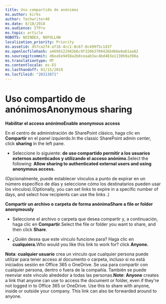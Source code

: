 ```yaml
---
title: Uso compartido de anónimos
ms.author: kirks
author: Techwriter40
ms.date: 9/18/2018
ms.audience: ITPro
ms.topic: article
ROBOTS: NOINDEX, NOFOLLOW
localization_priority: Priority
ms.assetid: d57ca274-af16-4cc1-8c67-8c499f5c1d37
ms.openlocfilehash: a4699122942b6c9f32063709426b4b6e8a61aa82
ms.sourcegitcommit: d6ea5e9458a2b8ceaab3ac4bd483e1130b9a398a
ms.translationtype: MT
ms.contentlocale: es-ES
ms.lasthandoff: 01/15/2019
ms.locfileid: "28313871"
---
```

# <a name="anonymous-sharing"></a><span data-ttu-id="c0e9a-102">Uso compartido de anónimos</span><span class="sxs-lookup"><span data-stu-id="c0e9a-102">Anonymous sharing</span></span>

 <span data-ttu-id="c0e9a-103">**Habilitar el acceso anónimo**</span><span class="sxs-lookup"><span data-stu-id="c0e9a-103">**Enable anonymous access**</span></span>
  
<span data-ttu-id="c0e9a-104">En el centro de administración de SharePoint clásico, haga clic en **Compartir** en el panel izquierdo.</span><span class="sxs-lookup"><span data-stu-id="c0e9a-104">In the classic SharePoint admin center, click **sharing** in the left pane.</span></span> 
  
- <span data-ttu-id="c0e9a-105">Seleccione lo siguiente: **de uso compartido permitir a los usuarios externos autenticados y utilizando el acceso anónimo.**</span><span class="sxs-lookup"><span data-stu-id="c0e9a-105">Select the following: **Allow sharing to authenticated external users and using anonymous access.**</span></span>
  
<span data-ttu-id="c0e9a-106">(Opcionalmente, puede establecer vínculos a punto de expirar en un número específico de días y seleccione cómo los destinatarios pueden usar los vínculos).</span><span class="sxs-lookup"><span data-stu-id="c0e9a-106">(Optionally, you can set links to expire in a specific number of days, and select how recipients can use the links .)</span></span>
    
 <span data-ttu-id="c0e9a-107">**Compartir un archivo o carpeta de forma anónima**</span><span class="sxs-lookup"><span data-stu-id="c0e9a-107">**Share a file or folder anonymously**</span></span>
  
- <span data-ttu-id="c0e9a-108">Seleccione el archivo o carpeta que desea compartir y, a continuación, haga clic en **Compartir**.</span><span class="sxs-lookup"><span data-stu-id="c0e9a-108">Select the file or folder you want to share, and then click **Share**.</span></span> 
    
- <span data-ttu-id="c0e9a-109">¿Quién desea que este vínculo funcione para? Haga clic en **cualquiera.**</span><span class="sxs-lookup"><span data-stu-id="c0e9a-109">Who would you like this link to work for? click **Anyone.**</span></span>
  
 <span data-ttu-id="c0e9a-p101">**Nota**: **cualquier usuario** crea un vínculo que cualquier persona puede utilizar para tener acceso al documento o carpeta, incluso si no está iniciados sesión en Office 365 o OneDrive. Se usa para compartir con cualquier persona, dentro o fuera de la compañía. También se puede reenviar este vínculo alrededor a todas las personas.</span><span class="sxs-lookup"><span data-stu-id="c0e9a-p101">**Note**: **Anyone** creates a link that anyone can use to access the document or folder, even if they're not logged in to Office 365 or OneDrive. Use this to share with anyone, inside or outside your company. This link can also be forwarded around to anyone.</span></span> 
    

